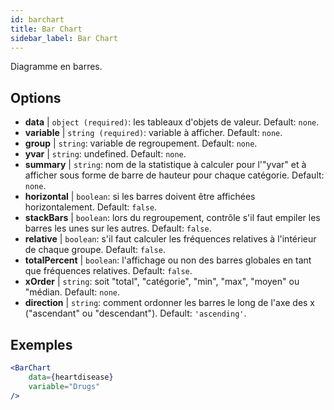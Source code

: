```yaml
---
id: barchart
title: Bar Chart
sidebar_label: Bar Chart
---
```


Diagramme en barres.

## Options

* __data__ | `object (required)`: les tableaux d'objets de valeur. Default: `none`.
* __variable__ | `string (required)`: variable à afficher. Default: `none`.
* __group__ | `string`: variable de regroupement. Default: `none`.
* __yvar__ | `string`: undefined. Default: `none`.
* __summary__ | `string`: nom de la statistique à calculer pour l'"yvar" et à afficher sous forme de barre de hauteur pour chaque catégorie. Default: `none`.
* __horizontal__ | `boolean`: si les barres doivent être affichées horizontalement. Default: `false`.
* __stackBars__ | `boolean`: lors du regroupement, contrôle s'il faut empiler les barres les unes sur les autres. Default: `false`.
* __relative__ | `boolean`: s'il faut calculer les fréquences relatives à l'intérieur de chaque groupe. Default: `false`.
* __totalPercent__ | `boolean`: l'affichage ou non des barres globales en tant que fréquences relatives. Default: `false`.
* __xOrder__ | `string`: soit "total", "catégorie", "min", "max", "moyen" ou "médian. Default: `none`.
* __direction__ | `string`: comment ordonner les barres le long de l'axe des x ("ascendant" ou "descendant"). Default: `'ascending'`.


## Exemples

```jsx live
<BarChart 
    data={heartdisease} 
    variable="Drugs"
/>
```

